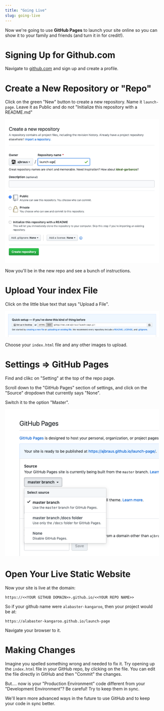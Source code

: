 ```yaml
---
title: "Going Live"
slug: going-live
---
```


Now we're going to use **GitHub Pages** to launch your site online so you can show it to your family and friends (and turn it in for credit!).

# Signing Up for Github.com

Navigate to [github.com](www.github.com) and sign up and create a profile.

# Create a New Repository or "Repo"

Click on the green "New" button to create a new repository. Name it `launch-page`. Leave it as Public and do not "Initialize this repository with a README.md"

![New Repo](new-repo.png)

Now you'll be in the new repo and see a bunch of instructions.

# Upload Your index File

Click on the little blue text that says "Upload a File".

![Upload a File](upload-file.png)

Choose your `index.html` file and any other images to upload.

# Settings => GitHub Pages

Find and clikc on "Setting" at the top of the repo page.

Scroll down to the "GitHub Pages" section of settings, and click on the "Source" dropdown that currently says "None".

Switch it to the option "Master".

![Master](github-pages.png)

# Open Your Live Static Website

Now your site is live at the domain:

```
https://<<YOUR GITHUB DOMAIN>>.github.io/<<YOUR REPO NAME>>
```

So if your github name were `alabaster-kangaroo`, then your project would be at:

```
https://alabaster-kangaroo.github.io/launch-page
```

Navigate your browser to it.


# Making Changes

Imagine you spelled something wrong and needed to fix it. Try opening up the `index.html` file in your GitHub repo, by clicking on the file. You can edit the file directly in GitHub and then "Commit" the changes.

But.... now is your "Production Environment" code different from your "Development Environment"? Be careful! Try to keep them in sync.

We'll learn more advanced ways in the future to use GitHub and to keep your code in sync better.
